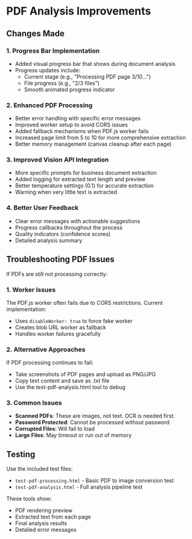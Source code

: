 # PDF Analysis Improvements

## Changes Made

### 1. Progress Bar Implementation
- Added visual progress bar that shows during document analysis
- Progress updates include:
  - Current stage (e.g., "Processing PDF page 3/10...")
  - File progress (e.g., "2/3 files")
  - Smooth animated progress indicator

### 2. Enhanced PDF Processing
- Better error handling with specific error messages
- Improved worker setup to avoid CORS issues
- Added fallback mechanisms when PDF.js worker fails
- Increased page limit from 5 to 10 for more comprehensive extraction
- Better memory management (canvas cleanup after each page)

### 3. Improved Vision API Integration
- More specific prompts for business document extraction
- Added logging for extracted text length and preview
- Better temperature settings (0.1) for accurate extraction
- Warning when very little text is extracted

### 4. Better User Feedback
- Clear error messages with actionable suggestions
- Progress callbacks throughout the process
- Quality indicators (confidence scores)
- Detailed analysis summary

## Troubleshooting PDF Issues

If PDFs are still not processing correctly:

### 1. Worker Issues
The PDF.js worker often fails due to CORS restrictions. Current implementation:
- Uses `disableWorker: true` to force fake worker
- Creates blob URL worker as fallback
- Handles worker failures gracefully

### 2. Alternative Approaches
If PDF processing continues to fail:
- Take screenshots of PDF pages and upload as PNG/JPG
- Copy text content and save as .txt file
- Use the test-pdf-analysis.html tool to debug

### 3. Common Issues
- **Scanned PDFs**: These are images, not text. OCR is needed first.
- **Password Protected**: Cannot be processed without password
- **Corrupted Files**: Will fail to load
- **Large Files**: May timeout or run out of memory

## Testing

Use the included test files:
- `test-pdf-processing.html` - Basic PDF to image conversion test
- `test-pdf-analysis.html` - Full analysis pipeline test

These tools show:
- PDF rendering preview
- Extracted text from each page
- Final analysis results
- Detailed error messages